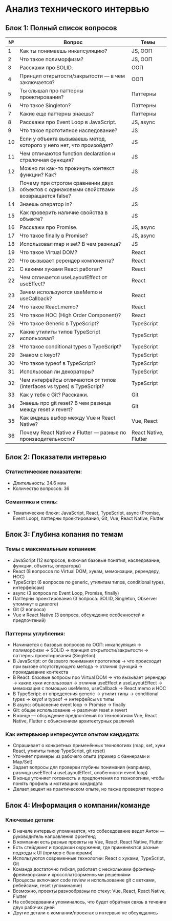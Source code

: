 # Анализ технического интервью

## Блок 1: Полный список вопросов

| №  | Вопрос                                                                                                   | Темы           |
|----|----------------------------------------------------------------------------------------------------------|----------------|
| 1  | Как ты понимаешь инкапсуляцию?                                                                           | JS, ООП        |
| 2  | Что такое полиморфизм?                                                                                     | JS, ООП        |
| 3  | Расскажи про SOLID.                                                                                         | ООП            |
| 4  | Принцип открытости/закрытости — в чем заключается?                                                       | ООП            |
| 5  | Ты слышал про паттерны проектирования?                                                                     | Паттерны       |
| 6  | Что такое Singleton?                                                                                        | Паттерны       |
| 7  | Какие еще паттерны знаешь?                                                                                 | Паттерны       |
| 8  | Расскажи про Event Loop в JavaScript.                                                                      | JS, async      |
| 9  | Что такое прототипное наследование?                                                                        | JS             |
| 10 | Если у объекта вызываешь метод, которого у него нет, что произойдет?                                      | JS             |
| 11 | Чем отличаются function declaration и стрелочная функция?                                                 | JS             |
| 12 | Можно ли как-то прокинуть контекст функции? Как?                                                          | JS             |
| 13 | Почему при строгом сравнении двух объектов с одинаковыми свойствами возвращается false?                   | JS             |
| 14 | Знаешь оператор in?                                                                                         | JS             |
| 15 | Как проверить наличие свойства в объекте?                                                                 | JS             |
| 16 | Расскажи про Promise.                                                                                       | JS, async      |
| 17 | Что такое finally в Promise?                                                                               | JS, async      |
| 18 | Использовал map и set? В чем разница?                                                                      | JS             |
| 19 | Что такое Virtual DOM?                                                                                      | React          |
| 20 | Что вызывает ререндер компонента?                                                                          | React          |
| 21 | С какими хуками React работал?                                                                              | React          |
| 22 | Чем отличается useLayoutEffect от useEffect?                                                              | React          |
| 23 | Зачем используются useMemo и useCallback?                                                                  | React          |
| 24 | Что такое React.memo?                                                                                       | React          |
| 25 | Что такое HOC (High Order Component)?                                                                       | React          |
| 26 | Что такое Generic в TypeScript?                                                                             | TypeScript     |
| 27 | Какие утилиты типов TypeScript использовал?                                                                 | TypeScript     |
| 28 | Что такое conditional types в TypeScript?                                                                   | TypeScript     |
| 29 | Знаком с keyof?                                                                                              | TypeScript     |
| 30 | Что такое typeof в TypeScript?                                                                               | TypeScript     |
| 31 | Использовал ли декораторы?                                                                                   | TypeScript     |
| 32 | Чем интерфейсы отличаются от типов (interfaces vs types) в TypeScript?                                      | TypeScript     |
| 33 | Как у тебя с Git? Расскажи.                                                                                  | Git            |
| 34 | Знаешь про git reset? В чем разница между reset и revert?                                                  | Git            |
| 35 | Как видишь выбор между Vue и React Native?                                                                 | Vue, React     |
| 36 | Почему React Native и Flutter — разные по производительности?                                              | React Native, Flutter |

## Блок 2: Показатели интервью

### Статистические показатели:
- Длительность: 34.6 мин
- Количество вопросов: 36

### Семантика и стиль:
- Тематические блоки: JavaScript, React, TypeScript, async (Promise, Event Loop), паттерны проектирования, Git, Vue, React Native, Flutter

## Блок 3: Глубина копания по темам

### Темы с максимальным копанием:
- JavaScript (12 вопросов, включая базовые понятия, наследование, функции, объекты, операторы)
- React (8 вопросов по Virtual DOM, хукам, мемоизации, ререндеру, HOC)
- TypeScript (6 вопросов по generic, утилитам типов, conditional types, интерфейсам)
- async (3 вопроса по Event Loop, Promise, finally)
- Паттерны проектирования (3 вопроса: SOLID, Singleton, Observer упомянут в диалоге)
- Git (2 вопроса)
- Vue и React Native (3 вопроса, обсуждение особенностей и предпочтений)

### Паттерны углубления:
- Начинается с базовых вопросов по ООП: инкапсуляция → полиморфизм → SOLID → принцип открытости/закрытости → паттерны проектирования (Singleton)
- В JavaScript: от базового понимания прототипов → что происходит при вызове отсутствующего метода → отличия функций → прокидывание контекста
- В React: базовые вопросы про Virtual DOM → что вызывает ререндер → какие хуки использовал → отличия useEffect и useLayoutEffect → мемоизация с помощью useMemo, useCallback → React.memo и HOC
- В TypeScript: от определения generic → утилит типы → conditional types → keyof и typeof → интерфейсы vs типы
- В async: объяснение event loop → Promise → finally
- Git: общее использование → различия reset и revert
- В конце — обсуждение предпочтений по технологиям Vue, React Native, Flutter с объяснением архитектурных различий

### Как интервьюер интересуется опытом кандидата:
- Спрашивает о конкретных применённых технологиях (map, set, хуки React, утилиты типов TypeScript, git reset)
- Уточняет примеры из рабочего опыта (пример с баннерами и Map/Set)
- Задает вопросы для проверки глубины понимания (например, разница useEffect и useLayoutEffect, особенности event loop)
- В конце уточняет готовность и предпочтения по технологиям, чтобы понять профиль и мотивацию кандидата
- Делает акцент на практическом опыте, но также проверяет теорию

## Блок 4: Информация о компании/команде

### Ключевые детали:
- В начале интервью упоминается, что собеседование ведет Антон — руководитель направления фронтенд
- В компании есть разные проекты на Vue, React, React Native, Flutter
- Есть стейджинг и продакшн окружения, где применяются разные подходы к UI (пример с баннерами)
- Используются современные технологии: React с хуками, TypeScript, Git
- Команда достаточно гибкая, работает с несколькими фронтенд-фреймворками и кроссплатформенными решениями
- Процессы включают code review и использование git с ветками, ребейсами, reset (упоминание)
- Возможно, проекты разнообразны по стеку: Vue, React, React Native, Flutter
- На собеседовании упоминалось, что будет обратная связь в течение двух рабочих дней
- Другие детали о компании/проектах в интервью не обсуждались